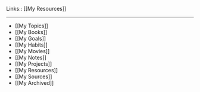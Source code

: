 Links:: [[My Resources]]

---

- [[My Topics]]
- [[My Books]]
- [[My Goals]]
- [[My Habits]]
- [[My Movies]]
- [[My Notes]]
- [[My Projects]]
- [[My Resources]]
- [[My Sources]]
- [[My Archived]]










